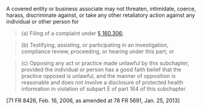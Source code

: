 A covered entity or business associate may not threaten, intimidate, coerce, harass, discriminate against, or take any other retaliatory action against any individual or other person for

> (a) Filing of a complaint under [§ 160.306](/hipaa/regulations/160-306-complaints-to-the-secretary/);

> (b) Testifying, assisting, or participating in an investigation, compliance review, proceeding, or hearing under this part; or

> &#40;c) Opposing any act or practice made unlawful by this subchapter, provided the individual or person has a good faith belief that the practice opposed is unlawful, and the manner of opposition is reasonable and does not involve a disclosure of protected health information in violation of subpart E of part 164 of this subchapter.
 
[71 FR 8426, Feb. 16, 2006, as amended at 78 FR 5691, Jan. 25, 2013]
